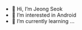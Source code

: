 - 👋 Hi, I’m Jeong Seok
- 👀 I’m interested in Android
- 🌱 I’m currently learning ...


<!---
cheon-js/cheon-js is a ✨ special ✨ repository because its `README.md` (this file) appears on your GitHub profile.
You can click the Preview link to take a look at your changes.
--->
